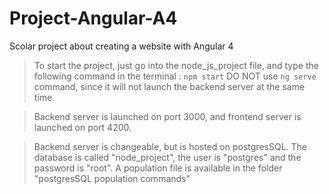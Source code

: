 # Project-Angular-A4

Scolar project about creating a website with Angular 4

> To start the project, just go into the node_js_project file, and type the following command in the terminal : `npm start`
DO NOT use `ng serve` command, since it will not launch the backend server at the same time. 

> Backend server is launched on port 3000, and frontend server is launched on port 4200.

> Backend server is changeable, but is hosted on postgresSQL. The database is called "node_project", the user is "postgres" and the password is "root". A population file is available in the folder "postgresSQL population commands"